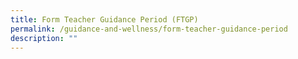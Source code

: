 ```yaml
---
title: Form Teacher Guidance Period (FTGP)
permalink: /guidance-and-wellness/form-teacher-guidance-period
description: ""
---
```

